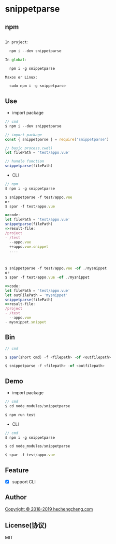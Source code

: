 # snippetparse

## npm

```js

In project:

  npm i --dev snippetparse

In global:

  npm i -g snippetparse

Maxos or Linux:

  sudo npm i -g snippetparse

```

## Use

- import package

```js
// cmd
$ npm i --dev snippetparse

// import package
const { snippetparse } = require('snippetparse')

// basic process.cwd()
let filePath = 'test/appo.vue'

// handle function
snippetparse(filePath)

```

- CLI

```js
// npm
$ npm i -g snippetparse

$ snippetparse -f test/appo.vue
or
$ spar -f test/appo.vue

=>code:
let filePath = 'test/appo.vue'
snippetparse(filePath)
=>result-file:
/project
- /test
  --appo.vue
  ++appo.vue.snippet
  ....



$ snippetparse -f test/appo.vue -of ./mysnippet
or
$ spar -f test/appo.vue -of ./mysnippet

=>code:
let filePath = 'test/appo.vue'
let outFilePath = 'mysnippet'
snippetparse(filePath)
=>result-file:
/project
- /test
  --appo.vue
- mysnippet.snippet

```

## Bin

```js
// cmd

$ spar(short cmd) -f <filepath> -of <outfilepath>

$ snippetparse -f <filepath> -of <outfilepath>

```

## Demo

- import package

```js
// cmd
$ cd node_modules/snippetparse

$ npm run test

```

- CLI

```js
// cmd
$ npm i -g snippetparse

$ cd node_modules/snippetparse

$ spar -f test/appo.vue

```

## Feature

- [x] support CLI

## Author

[Copyright © 2018-2019 hechengcheng.com](https://hechengcheng.com)

## License(协议)

MIT
